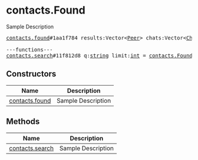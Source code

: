# contacts.Found

Sample Description

<pre>
<a href="../constructor/contacts.found.md">contacts.found</a>#1aa1f784 results:Vector&lt;<a href="../type/Peer.md">Peer</a>&gt; chats:Vector&lt;<a href="../type/Chat.md">Chat</a>&gt; users:Vector&lt;<a href="../type/User.md">User</a>&gt; = <a href="../type/contacts.Found.md">contacts.Found</a>;

---functions---
<a href="../method/contacts.search.md">contacts.search</a>#11f812d8 q:<a href="../type/string.md">string</a> limit:<a href="../type/int.md">int</a> = <a href="../type/contacts.Found.md">contacts.Found</a>;
</pre>

## Constructors

| Name | Description |
|------|-------------|
| [contacts.found](../constructor/contacts.found.md) | Sample Description |

## Methods

| Name | Description |
|------|-------------|
| [contacts.search](../method/contacts.search.md) | Sample Description |
